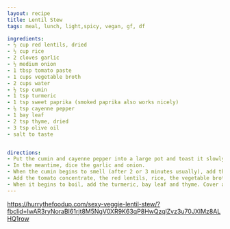 ```yaml
---
layout: recipe
title: Lentil Stew
tags: meal, lunch, light,spicy, vegan, gf, df

ingredients:
- ½ cup red lentils, dried
- ½ cup rice
- 2 cloves garlic
- ½ medium onion
- 1 tbsp tomato paste
- 1 cups vegetable broth
- 2 cups water
- ½ tsp cumin
- 1 tsp turmeric
- 1 tsp sweet paprika (smoked paprika also works nicely)
- ⅛ tsp cayenne pepper
- 1 bay leaf
- 2 tsp thyme, dried
- 3 tsp olive oil
- salt to taste


directions:
- Put the cumin and cayenne pepper into a large pot and toast it slowly (no oil).
- In the meantime, dice the garlic and onion.
- When the cumin begins to smell (after 2 or 3 minutes usually), add the olive oil, garlic and onion. Let it cook for 5 minutes, stirring occasionally.
- Add the tomato concentrate, the red lentils, rice, the vegetable broth and water.
- When it begins to boil, add the turmeric, bay leaf and thyme. Cover and let simmer gently for 20-25 minutes. Stir every few minutes. Have a quick taste test to make sure the rice is cooked to your liking. Add the salt, remove well and turn off the heat. Add the paprika and serve.**
---
```

https://hurrythefoodup.com/sexy-veggie-lentil-stew/?fbclid=IwAR3ryNoraBI61rjt8M5NgV0XR9K63qP8HwQzqlZvz3u70JXIMz8ALHQ1row
